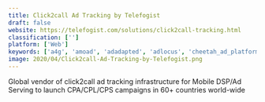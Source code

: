 ```yaml
---
title: Click2call Ad Tracking by Telefogist
draft: false 
website: https://telefogist.com/solutions/click2call-tracking.html
classification: ['']
platform: ['Web']
keywords: ['a4g', 'amoad', 'adadapted', 'adlocus', 'cheetah_ad_platform', 'cidewalk', 'crisp_mobile', 'digital_turbine', 'hipcricket', 'iqzone', 'inmoji', 'mediabrix', 'mobilda', 'mobilefuse', 'mobilewalla', 'nativex', 'onswipe', 'smaato', 'vungle', 'widespace_summit', 'mobilecore']
image: 2020/04/Click2call-Ad-Tracking-by-Telefogist.png
---
```

Global vendor of click2call ad tracking infrastructure for Mobile DSP/Ad Serving to launch CPA/CPL/CPS campaigns in 60+ countries world-wide